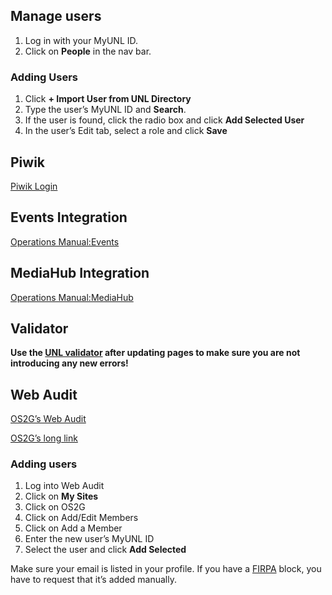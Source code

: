 ## Manage users

1.  Log in with your MyUNL ID.
2.  Click on **People** in the nav bar.

### Adding Users

1.  Click **+ Import User from UNL Directory**
2.  Type the user’s MyUNL ID and **Search**.
3.  If the user is found, click the radio box and click **Add Selected
    User**
4.  In the user’s Edit tab, select a role and click **Save**

## Piwik

[Piwik Login](https://ucommsrv2.unl.edu/piwik/)

## Events Integration

[Operations Manual:Events](Operations_Manual:Events)

## MediaHub Integration

[Operations Manual:MediaHub](Operations_Manual:MediaHub)

## Validator

**Use the [UNL validator](https://validator.unl.edu/) after updating
pages to make sure you are not introducing any new errors\!**

## Web Audit

[OS2G’s Web Audit](https://webaudit.unl.edu/sites/1863/)

[OS2G’s long
link](https://unlcms.unl.edu/computer-science-engineering/operating-systems/)

### Adding users

1.  Log into Web Audit
2.  Click on **My Sites**
3.  Click on OS2G
4.  Click on Add/Edit Members
5.  Click on Add a Member
6.  Enter the new user’s MyUNL ID
7.  Select the user and click **Add Selected**

Make sure your email is listed in your profile. If you have a
[FIRPA](https://en.wikipedia.org/wiki/Family_Educational_Rights_and_Privacy_Act)
block, you have to request that it’s added manually.
